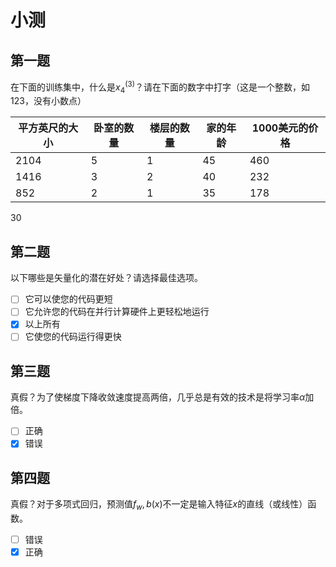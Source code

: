 # 小测

## 第一题

在下面的训练集中，什么是$x^{(3)}_4$？请在下面的数字中打字（这是一个整数，如123，没有小数点）

| 平方英尺的大小 | 卧室的数量 | 楼层的数量 | 家的年龄 | 1000美元的价格 |
|---------|-------|-------|------|-----------|
| 2104    | 5     | 1     | 45   | 460       |
| 1416    | 3     | 2     | 40   | 232       |
| 852     | 2     | 1     | 35   | 178       |

30

## 第二题

以下哪些是矢量化的潜在好处？请选择最佳选项。

- [ ] 它可以使您的代码更短
- [ ] 它允许您的代码在并行计算硬件上更轻松地运行
- [x] 以上所有
- [ ] 它使您的代码运行得更快

## 第三题

真假？为了使梯度下降收敛速度提高两倍，几乎总是有效的技术是将学习率$\alpha$加倍。

- [ ] 正确
- [x] 错误

## 第四题

真假？对于多项式回归，预测值$f_w,b(x)$不一定是输入特征$x$的直线（或线性）函数。

- [ ] 错误
- [x] 正确
